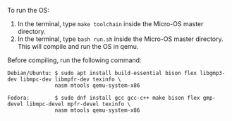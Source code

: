 To run the OS:
 1. In the terminal, type `make toolchain` inside the Micro-OS master directory.
 2. In the terminal, type `bash run.sh` inside the Micro-OS master directory. This will compile and run the OS in qemu.

Before compiling, run the following command:

    Debian/Ubuntu: $ sudo apt install build-essential bison flex libgmp3-dev libmpc-dev libmpfr-dev texinfo \
                   nasm mtools qemu-system-x86

    Fedora:        $ sudo dnf install gcc gcc-c++ make bison flex gmp-devel libmpc-devel mpfr-devel texinfo \
                   nasm mtools qemu-system-x86